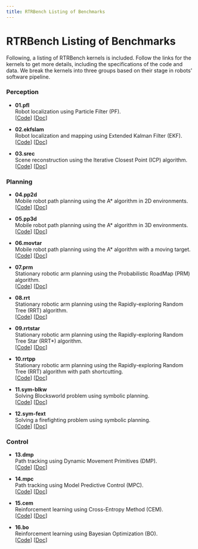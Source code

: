 ```yaml
---
title: RTRBench Listing of Benchmarks 
---
```


#  RTRBench Listing of Benchmarks

Following, a listing of RTRBench kernels is included. Follow the links for the
kernels to get more details, including the specifications of the code and data.
We break the kernels into three groups based on their stage in robots' software
pipeline.

### Perception

- **01.pfl**  
Robot localization using Particle Filter (PF).  
[[Code](https://github.com/cmu-roboarch/rtrbench/tree/main/perception/01.pfl)] 
[[Doc](https://github.com/cmu-roboarch/rtrbench/blob/main/perception/01.pfl/README.md)]

- **02.ekfslam**  
Robot localization and mapping using Extended Kalman Filter (EKF).  
[[Code](https://github.com/cmu-roboarch/rtrbench/tree/main/perception/02.ekfslam)] 
[[Doc](https://github.com/cmu-roboarch/rtrbench/blob/main/perception/02.ekfslam/README.md)]

- **03.srec**  
Scene reconstruction using the Iterative Closest Point (ICP) algorithm.  
[[Code](https://github.com/cmu-roboarch/rtrbench/tree/main/perception/03.srec)] 
[[Doc](https://github.com/cmu-roboarch/rtrbench/blob/main/perception/03.srec/README.md)]

### Planning

- **04.pp2d**  
Mobile robot path planning using the A* algorithm in 2D environments.  
[[Code](https://github.com/cmu-roboarch/rtrbench/tree/main/planning/04.pp2d)] 
[[Doc](https://github.com/cmu-roboarch/rtrbench/blob/main/planning/04.pp2d/README.md)]

- **05.pp3d**  
Mobile robot path planning using the A* algorithm in 3D environments.  
[[Code](https://github.com/cmu-roboarch/rtrbench/tree/main/planning/05.pp3d)] 
[[Doc](https://github.com/cmu-roboarch/rtrbench/blob/main/planning/05.pp3d/README.md)]

- **06.movtar**  
Mobile robot path planning using the A* algorithm with a moving target.  
[[Code](https://github.com/cmu-roboarch/rtrbench/tree/main/planning/06.movtar)] 
[[Doc](https://github.com/cmu-roboarch/rtrbench/blob/main/planning/06.movtar/README.md)]

- **07.prm**  
Stationary robotic arm planning using the Probabilistic RoadMap (PRM)
algorithm.  
[[Code](https://github.com/cmu-roboarch/rtrbench/tree/main/planning/07-10.robot-arm)] 
[[Doc](https://github.com/cmu-roboarch/rtrbench/blob/main/planning/07-10.robot-arm/README.md)]

- **08.rrt**  
Stationary robotic arm planning using the Rapidly-exploring Random Tree (RRT)
algorithm.  
[[Code](https://github.com/cmu-roboarch/rtrbench/tree/main/planning/07-10.robot-arm)] 
[[Doc](https://github.com/cmu-roboarch/rtrbench/blob/main/planning/07-10.robot-arm/README.md)]

- **09.rrtstar**  
Stationary robotic arm planning using the Rapidly-exploring Random Tree Star
(RRT*) algorithm.  
[[Code](https://github.com/cmu-roboarch/rtrbench/tree/main/planning/07-10.robot-arm)] 
[[Doc](https://github.com/cmu-roboarch/rtrbench/blob/main/planning/07-10.robot-arm/README.md)]

- **10.rrtpp**  
Stationary robotic arm planning using the Rapidly-exploring Random Tree (RRT)
algorithm with path shortcutting.  
[[Code](https://github.com/cmu-roboarch/rtrbench/tree/main/planning/07-10.robot-arm)] 
[[Doc](https://github.com/cmu-roboarch/rtrbench/blob/main/planning/07-10.robot-arm/README.md)]

- **11.sym-blkw**  
Solving Blocksworld problem using symbolic planning.  
[[Code](https://github.com/cmu-roboarch/rtrbench/tree/main/planning/11-12.sym-planner)] 
[[Doc](https://github.com/cmu-roboarch/rtrbench/blob/main/planning/11-12.sym-planner/README.md)]

- **12.sym-fext**  
Solving a firefighting problem using symbolic planning.  
[[Code](https://github.com/cmu-roboarch/rtrbench/tree/main/planning/11-12.sym-planner)] 
[[Doc](https://github.com/cmu-roboarch/rtrbench/blob/main/planning/11-12.sym-planner/README.md)]

### Control

- **13.dmp**  
Path tracking using Dynamic Movement Primitives (DMP).  
[[Code](https://github.com/cmu-roboarch/rtrbench/tree/main/control/13.dmp)] 
[[Doc](https://github.com/cmu-roboarch/rtrbench/blob/main/control/13.dmp/README.md)]

- **14.mpc**  
Path tracking using Model Predictive Control (MPC).  
[[Code](https://github.com/cmu-roboarch/rtrbench/tree/main/control/14.mpc)] 
[[Doc](https://github.com/cmu-roboarch/rtrbench/blob/main/control/14.mpc/README.md)]

- **15.cem**  
Reinforcement learning using Cross-Entropy Method (CEM).  
[[Code](https://github.com/cmu-roboarch/rtrbench/tree/main/control/15.cem)] 
[[Doc](https://github.com/cmu-roboarch/rtrbench/blob/main/control/15.cem/README.md)]

- **16.bo**  
Reinforcement learning using Bayesian Optimization (BO).  
[[Code](https://github.com/cmu-roboarch/rtrbench/tree/main/control/16.bo)] 
[[Doc](https://github.com/cmu-roboarch/rtrbench/blob/main/control/16.bo/README.md)]
